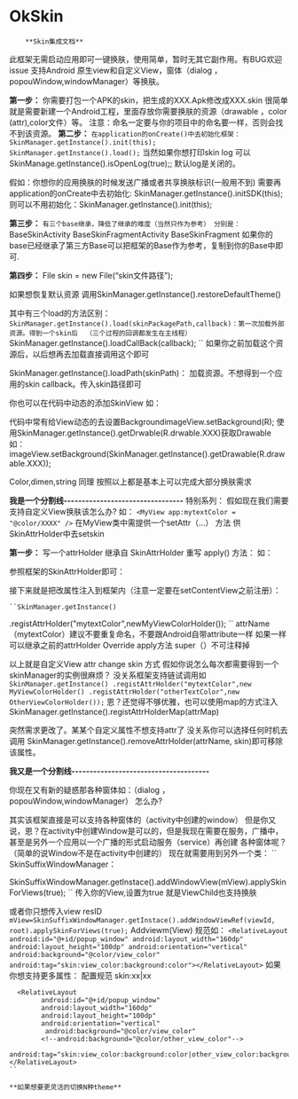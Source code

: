 # OkSkin


        **Skin集成文档**


此框架无需启动应用即可一键换肤，使用简单，暂时无其它副作用。有BUG欢迎issue
支持Android  原生view和自定义View，窗体（dialog ， popouWindow,windowManager）等换肤。


**第一步：**
你需要打包一个APK的skin，把生成的XXX.Apk修改成XXX.skin
很简单就是需要新建一个Android工程，里面存放你需要换肤的资源（drawable ，color (attr),color文件）等。
注意：命名一定要与你的项目中的命名要一样，否则会找不到该资源。
**第二步：**
``
在application的onCreate()中去初始化框架：
SkinManager.getInstance().init(this);
SkinManager.getInstance().load();
``
当然如果你想打印skin log 可以	SkinManage.getInstance().isOpenLog(true);;
默认log是关闭的。

假如：你想你的应用换肤的时候发送广播或者共享换肤标识(一般用不到)
需要再application的onCreate中去初始化:
SkinManager.getInstance().initSDK(this);
则可以不用初始化：SkinManager.getInstance().init(this);

**第三步：**
``
有三个base继承，降低了继承的难度（当然只作为参考）
分别是：
``
BaseSkinActivity
BaseSkinFragmentActivity
BaseSkinFragment
如果你的base已经继承了第三方Base可以把框架的Base作为参考，复制到你的Base中即可.

**第四步：**
File skin = new File(“skin文件路径”);

如果想恢复默认资源
调用SkinManager.getInstance().restoreDefaultTheme()

其中有三个load的方法区别：
``
SkinManager.getInstance().load(skinPackagePath,callback)：第一次加载外部资源。得到一个skin后  （三个过程的回调都发生在主线程）
``
SkinManager.getInstance().loadCallBack(callback);
``
如果你之前加载这个资源后，以后想再去加载直接调用这个即可

SkinManager.getInstance().loadPath(skinPath)：
加载资源。不想得到一个应用的skin callback。传入skin路径即可

你也可以在代码中动态的添加SkinView
如：

 代码中常有给View动态的去设置BackgroundimageView.setBackground(R);
使用SkinManager.getInstance().getDrwable(R.drwable.XXX)获取Drawable
如：
imageView.setBackground(SkinManager.getInstance().getDrawable(R.drawable.XXX));

Color,dimen,string 同理
按照以上都是基本上可以完成大部分换肤需求


**我是一个分割线---------------------------------**
特别系列：
假如现在我们需要支持自定义View换肤该怎么办?
如：
``
<MyView
app:mytextColor = "@color/XXXX"
/>
``
在MyView类中需提供一个setAttr（...） 方法 供 SkinAttrHolder中去setskin

**第一步：**
写一个attrHolder 继承自 SkinAttrHolder
重写 apply() 方法：
如：

参照框架的SkinAttrHolder即可：

接下来就是把改属性注入到框架内（注意一定要在setContentView之前注册）：

	``SkinManager.getInstance()
.registAttrHolder("mytextColor",newMyViewColorHolder());
``
attrName （mytextColor）建议不要重复命名，不要跟Android自带attribute一样
如果一样可以继承之前的attrHolder Override  apply方法   super（）不可注释掉

以上就是自定义View attr change skin 方式
假如你说怎么每次都需要得到一个skinManager的实例很麻烦？
没关系框架支持链试调用如
``
SkinManager.getInstance()
.registAttrHolder("mytextColor",new MyViewColorHolder()
.registAttrHolder("otherTextColor",new   OtherViewColorHolder());
``
恩？还觉得不够优雅，也可以使用map的方式注入
SkinManager.getInstance().registAttrHolderMap(attrMap)

突然需求更改了。某某个自定义属性不想支持attr了
没关系你可以选择任何时机去调用
SkinManager.getInstance().removeAttrHolder(attrName, skin)即可移除该属性。

**我又是一个分割线--------------------------------------**


你现在又有新的疑惑那各种窗体如：（dialog ， popouWindow,windowManager）
怎么办?

其实该框架直接是可以支持各种窗体的（activity中创建的window）
但是你又说，恩？在activity中创建Window是可以的，但是我现在需要在服务，广播中，甚至是另外一个应用以一个广播的形式启动服务（service）再创建 各种窗体呢？（简单的说Window不是在activity中创建的）
现在就需要用到另外一个类：
``
SkinSuffixWindowManager：

SkinSuffixWindowManager.getInstace().addWindowView(mView).applySkinForViews(true);
``
传入你的View,设置为true 就是ViewChild也支持换肤

或者你只想传入view resID
``
mView=SkinSuffixWindowManager.getInstace().addWindowViewRef(viewId, root).applySkinForViews(true);
``
Addviewm(View)
规范如：
``
    <RelativeLayout
        android:id="@+id/popup_window"
        android:layout_width="160dp"
        android:layout_height="100dp"
        android:orientation="vertical"
         android:background="@color/view_color"
        android:tag="skin:view_color:background:color"></RelativeLayout>
``
如果你想支持更多属性：
配置规范  skin:xx|xx
````
  <RelativeLayout
        android:id="@+id/popup_window"
        android:layout_width="160dp"
        android:layout_height="100dp"
        android:orientation="vertical"
         android:background="@color/view_color"
 		<!--android:background="@color/other_view_color"-->

android:tag="skin:view_color:background:color|other_view_color:background:color">
</RelativeLayout>
``

**如果想要更灵活的切换N种theme**

